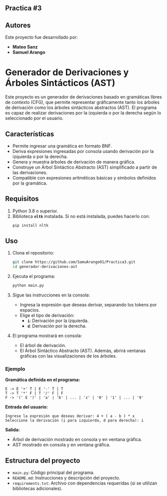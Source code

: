 ## **Practica** #3
## **Autores**
Este proyecto fue desarrollado por:
- **Mateo Sanz**
- **Samuel Arango**

# Generador de Derivaciones y Árboles Sintácticos (AST)

Este proyecto es un generador de derivaciones basado en gramáticas libres de contexto (CFG), que permite representar gráficamente tanto los árboles de derivación como los árboles sintácticos abstractos (AST). El programa es capaz de realizar derivaciones por la izquierda o por la derecha según lo seleccionado por el usuario.

## **Características**
- Permite ingresar una gramática en formato BNF.
- Deriva expresiones ingresadas por consola usando derivación por la izquierda o por la derecha.
- Genera y muestra árboles de derivación de manera gráfica.
- Construye un Árbol Sintáctico Abstracto (AST) simplificado a partir de las derivaciones.
- Compatible con expresiones aritméticas básicas y símbolos definidos por la gramática.

## **Requisitos**
1. Python 3.8 o superior.
2. Biblioteca **`nltk`** instalada. Si no está instalada, puedes hacerlo con:
   ```bash
   pip install nltk
   ```

## **Uso**
1. Clona el repositorio:
   ```bash
   git clone https://github.com/SamuArango01/Practica3.git
   cd generador-derivaciones-ast
   ```

2. Ejecuta el programa:
   ```bash
   python main.py
   ```

3. Sigue las instrucciones en la consola:
   - Ingresa la expresión que deseas derivar, separando los tokens por espacios.
   - Elige el tipo de derivación:
     - **`i`**: Derivación por la izquierda.
     - **`d`**: Derivación por la derecha.

4. El programa mostrará en consola:
   - El árbol de derivación.
   - El Árbol Sintáctico Abstracto (AST).
   Además, abrirá ventanas gráficas con las visualizaciones de los árboles.

### **Ejemplo**
**Gramática definida en el programa:**
```plaintext
E -> E '+' T | E '-' T | T
T -> T '*' F | T '/' F | F
F -> '(' E ')' | 'a' | 'b' | ... | 'z' | '0' | '1' | ... | '9'
```

**Entrada del usuario:**
```plaintext
Ingrese la expresión que deseas derivar: 4 + ( a - b ) * x
Seleccione la derivación (i para izquierda, d para derecha): i
```

**Salida:**
- Árbol de derivación mostrado en consola y en ventana gráfica.
- AST mostrado en consola y en ventana gráfica.

## **Estructura del proyecto**
- `main.py`: Código principal del programa.
- `README.md`: Instrucciones y descripción del proyecto.
- `requirements.txt`: Archivo con dependencias requeridas (si se utilizan bibliotecas adicionales).


